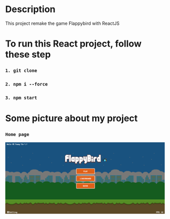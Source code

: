# Description

This project remake the game Flappybird with ReactJS

# To run this React project, follow these step

### `1. git clone`
### `2. npm i --force`
### `3. npm start`

# Some picture about my project

### `Home page`
![Model](https://github.com/Jv7680/Git-Image/blob/main/flappybird-online/home..png?raw=true)